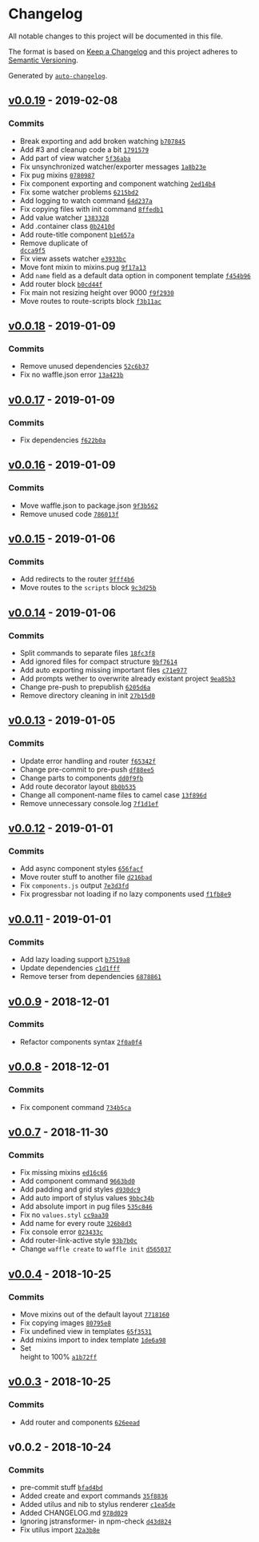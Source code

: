 # Changelog

All notable changes to this project will be documented in this file.

The format is based on [Keep a Changelog](http://keepachangelog.com/en/1.0.0/)
and this project adheres to [Semantic Versioning](http://semver.org/spec/v2.0.0.html).

Generated by [`auto-changelog`](https://github.com/CookPete/auto-changelog).

## [v0.0.19](https://github.com/wvffle/static-waffle/compare/v0.0.18...v0.0.19) - 2019-02-08

### Commits

- Break exporting and add broken watching [`b707845`](https://github.com/wvffle/static-waffle/commit/b7078457fe1dd88b4c81d051b9ba3c5cf1c574b2)
- Add #3 and cleanup code a bit [`1791579`](https://github.com/wvffle/static-waffle/commit/1791579862034d7e3f881b7c59940e6b75f79372)
- Add part of view watcher [`5f36aba`](https://github.com/wvffle/static-waffle/commit/5f36abaf8424e4b43347f4d81a390ab0bf96c447)
- Fix unsynchronized watcher/exporter messages [`1a8b23e`](https://github.com/wvffle/static-waffle/commit/1a8b23effb8bfaa270d4abcbe425ee9a7c040583)
- Fix pug mixins [`0780987`](https://github.com/wvffle/static-waffle/commit/07809873bff7f01b2707649c802a3f2c38b22e28)
- Fix component exporting and component watching [`2ed14b4`](https://github.com/wvffle/static-waffle/commit/2ed14b4dc20f73f7979675da766923ee39d632b2)
- Fix some watcher problems [`6215bd2`](https://github.com/wvffle/static-waffle/commit/6215bd265a81ca9bed5a5d2ca1942580e233a3ef)
- Add logging to watch command [`64d237a`](https://github.com/wvffle/static-waffle/commit/64d237a35eb61211c5d0dda2c704c909f64afe21)
- Fix copying files with init command [`8ffedb1`](https://github.com/wvffle/static-waffle/commit/8ffedb11bab1d94ff199fcaf7ee004429ad0a0c4)
- Add value watcher [`1383328`](https://github.com/wvffle/static-waffle/commit/13833283c12e178ae3a485c2f1a90d8e6db70393)
- Add .container class [`0b2410d`](https://github.com/wvffle/static-waffle/commit/0b2410d5a6ea195860e0c3fe11a75d5cefba8710)
- Add route-title component [`b1e657a`](https://github.com/wvffle/static-waffle/commit/b1e657ad6d44c0b3500ec0e303c11fe6ad2943e6)
- Remove duplicate of <main> [`dcca9f5`](https://github.com/wvffle/static-waffle/commit/dcca9f52dd8ab684e2e60f96632faef0a6258da4)
- Fix view assets watcher [`e3933bc`](https://github.com/wvffle/static-waffle/commit/e3933bcaa32f57fd9a30d98cdde22550d1cea1c9)
- Move font mixin to mixins.pug [`9f17a13`](https://github.com/wvffle/static-waffle/commit/9f17a130e73de4047552b789909973a6b8cac80a)
- Add `name` field as a default data option in component template [`f454b96`](https://github.com/wvffle/static-waffle/commit/f454b968237024982cb7398c3c76291a8080fc72)
- Add router block [`b0cd44f`](https://github.com/wvffle/static-waffle/commit/b0cd44f0b259808f825140d0c96a8726542938fd)
- Fix main not resizing height over 9000 [`f9f2930`](https://github.com/wvffle/static-waffle/commit/f9f293087bd6eb5d5251b0a89592d84cc04e93d7)
- Move routes to route-scripts block [`f3b11ac`](https://github.com/wvffle/static-waffle/commit/f3b11acbc2b8936b92415adf2daede08163f18bf)

## [v0.0.18](https://github.com/wvffle/static-waffle/compare/v0.0.17...v0.0.18) - 2019-01-09

### Commits

- Remove unused dependencies [`52c6b37`](https://github.com/wvffle/static-waffle/commit/52c6b379cfa1b45cb31265636f61070e415da08a)
- Fix no waffle.json error [`13a423b`](https://github.com/wvffle/static-waffle/commit/13a423bb3156cb64cbe46aa3dc716c3a24b509d7)

## [v0.0.17](https://github.com/wvffle/static-waffle/compare/v0.0.16...v0.0.17) - 2019-01-09

### Commits

- Fix dependencies [`f622b0a`](https://github.com/wvffle/static-waffle/commit/f622b0aa140ba2f11dc12b1bed961a79233fd891)

## [v0.0.16](https://github.com/wvffle/static-waffle/compare/v0.0.15...v0.0.16) - 2019-01-09

### Commits

- Move waffle.json to package.json [`9f3b562`](https://github.com/wvffle/static-waffle/commit/9f3b562287efdca9e290b5e5a59d7ba2bcf6df5e)
- Remove unused code [`786013f`](https://github.com/wvffle/static-waffle/commit/786013f38a860be83c09e60e42d40bc1db06ae6f)

## [v0.0.15](https://github.com/wvffle/static-waffle/compare/v0.0.14...v0.0.15) - 2019-01-06

### Commits

- Add redirects to the router [`9fff4b6`](https://github.com/wvffle/static-waffle/commit/9fff4b61bd8f847dab67adf0bffee6809d89e5b3)
- Move routes to the `scripts` block [`9c3d25b`](https://github.com/wvffle/static-waffle/commit/9c3d25b7286f841eef877dcb8e7840b7688cee29)

## [v0.0.14](https://github.com/wvffle/static-waffle/compare/v0.0.13...v0.0.14) - 2019-01-06

### Commits

- Split commands to separate files [`18fc3f8`](https://github.com/wvffle/static-waffle/commit/18fc3f84341addbaf32f31bae2216023a0fa37bf)
- Add ignored files for compact structure [`9bf7614`](https://github.com/wvffle/static-waffle/commit/9bf7614f6c891aec2145c3734912bf9935726bc3)
- Add auto exporting missing important files [`c71e977`](https://github.com/wvffle/static-waffle/commit/c71e9774aa2384bcba04c39a2791b1fcd3b05822)
- Add prompts wether to overwrite already existant project [`9ea85b3`](https://github.com/wvffle/static-waffle/commit/9ea85b3529de43ad0869abfe49ac8edaee1f52e2)
- Change pre-push to prepublish [`6205d6a`](https://github.com/wvffle/static-waffle/commit/6205d6a687b5b7aa515328cdc3798e82df0efc0f)
- Remove directory cleaning in init [`27b15d0`](https://github.com/wvffle/static-waffle/commit/27b15d05ffb8fb8c0f75203aa1103eaeb9c34085)

## [v0.0.13](https://github.com/wvffle/static-waffle/compare/v0.0.12...v0.0.13) - 2019-01-05

### Commits

- Update error handling and router [`f65342f`](https://github.com/wvffle/static-waffle/commit/f65342fb7d2810ec84d2d1e58c615a72c0c5779f)
- Change pre-commit to pre-push [`df88ee5`](https://github.com/wvffle/static-waffle/commit/df88ee5e068b6535049e845703b0ce41217ea521)
- Change parts to components [`dd0f9fb`](https://github.com/wvffle/static-waffle/commit/dd0f9fbfedb46a2cbd014224d47b9185981630cf)
- Add route decorator layout [`8b0b535`](https://github.com/wvffle/static-waffle/commit/8b0b5359168b231c9eb86d3d1b06f1d311947782)
- Change all component-name files to camel case [`13f896d`](https://github.com/wvffle/static-waffle/commit/13f896df0f9a46fbe5c9d97f8853577c2b5cd7c3)
- Remove unnecessary console.log [`7f1d1ef`](https://github.com/wvffle/static-waffle/commit/7f1d1ef6f8411288a6f5deeb421f02ff4c21dd59)

## [v0.0.12](https://github.com/wvffle/static-waffle/compare/v0.0.11...v0.0.12) - 2019-01-01

### Commits

- Add async component styles [`656facf`](https://github.com/wvffle/static-waffle/commit/656facf1dce5280cd0605df2e20478a57fa4b4fa)
- Move router stuff to another file [`d216bad`](https://github.com/wvffle/static-waffle/commit/d216bad78eb81527158fcf823c6def095942d111)
- Fix `components.js` output [`7e3d3fd`](https://github.com/wvffle/static-waffle/commit/7e3d3fdbecf1679cd2da62d60ab50d4b9e966923)
- Fix progressbar not loading if no lazy components used [`f1fb8e9`](https://github.com/wvffle/static-waffle/commit/f1fb8e9811cce49fb6c48ddf0edf927c0bda62ad)

## [v0.0.11](https://github.com/wvffle/static-waffle/compare/v0.0.9...v0.0.11) - 2019-01-01

### Commits

- Add lazy loading support [`b7519a8`](https://github.com/wvffle/static-waffle/commit/b7519a82c3d7d75dcc638939a8bc3d2ead3ced28)
- Update dependencies [`c1d1fff`](https://github.com/wvffle/static-waffle/commit/c1d1fff98aa9d064dadb5915349daeef0b821e8c)
- Remove terser from dependencies [`6878861`](https://github.com/wvffle/static-waffle/commit/687886105f197df63379dd1bd0e65b0c43256ee4)

## [v0.0.9](https://github.com/wvffle/static-waffle/compare/v0.0.8...v0.0.9) - 2018-12-01

### Commits

- Refactor components syntax [`2f0a0f4`](https://github.com/wvffle/static-waffle/commit/2f0a0f4b819dd3309f61558e29e9023a5b1d3f5b)

## [v0.0.8](https://github.com/wvffle/static-waffle/compare/v0.0.7...v0.0.8) - 2018-12-01

### Commits

- Fix component command [`734b5ca`](https://github.com/wvffle/static-waffle/commit/734b5caa89134e5380b430015180d1844b9bb0af)

## [v0.0.7](https://github.com/wvffle/static-waffle/compare/v0.0.4...v0.0.7) - 2018-11-30

### Commits

- Fix missing mixins [`ed16c66`](https://github.com/wvffle/static-waffle/commit/ed16c66c44192eb84dd79ed22c72cd2ffd4c2b91)
- Add component command [`9663bd0`](https://github.com/wvffle/static-waffle/commit/9663bd0f4a91c78314bcfaa575290c4249de4845)
- Add padding and grid styles [`d930dc9`](https://github.com/wvffle/static-waffle/commit/d930dc9447ba13b6c573219e3508dd41a90608a6)
- Add auto import of stylus values [`9bbc34b`](https://github.com/wvffle/static-waffle/commit/9bbc34b4b1fbd5f48cb6cd400c795aea79ff7e7b)
- Add absolute import in pug files [`535c846`](https://github.com/wvffle/static-waffle/commit/535c84668a13a5a7e73f8e2d820bfc173383dfd9)
- Fix no `values.styl` [`cc9aa30`](https://github.com/wvffle/static-waffle/commit/cc9aa30f4f11be1021f74f155b24a53664bf113c)
- Add name for every route [`326b8d3`](https://github.com/wvffle/static-waffle/commit/326b8d39e25f9fb704e2d8da26fc4b23b4b09deb)
- Fix console error [`023433c`](https://github.com/wvffle/static-waffle/commit/023433cef0c9d3a1e815f029236d6412aa11f3f7)
- Add router-link-active style [`93b7b0c`](https://github.com/wvffle/static-waffle/commit/93b7b0c39ebe1a2499adee96827ef01fb8f8d2d3)
- Change `waffle create` to `waffle init` [`d565037`](https://github.com/wvffle/static-waffle/commit/d5650373611ea2b7cf59421ef34e4d07e6c60315)

## [v0.0.4](https://github.com/wvffle/static-waffle/compare/v0.0.3...v0.0.4) - 2018-10-25

### Commits

- Move mixins out of the default layout [`7718160`](https://github.com/wvffle/static-waffle/commit/7718160a2cb02c73f2d85557d562d9d1ce35a26c)
- Fix copying images [`80795e8`](https://github.com/wvffle/static-waffle/commit/80795e8d37eafab37ba9d23266c9f77578aa7216)
- Fix undefined view in templates [`65f3531`](https://github.com/wvffle/static-waffle/commit/65f3531d80d60847ddaeee6983de9fedc07b5d1a)
- Add mixins import to index template [`1de6a98`](https://github.com/wvffle/static-waffle/commit/1de6a984497bb3e4597610fa631f643a40915646)
- Set <main> height to 100% [`a1b72ff`](https://github.com/wvffle/static-waffle/commit/a1b72ff4b64d8d1d0740834142d25039070871c5)

## [v0.0.3](https://github.com/wvffle/static-waffle/compare/v0.0.2...v0.0.3) - 2018-10-25

### Commits

- Add router and components [`626eead`](https://github.com/wvffle/static-waffle/commit/626eead234060f4fb5e5a386380680c584a28e43)

## v0.0.2 - 2018-10-24

### Commits

- pre-commit stuff [`bfad4bd`](https://github.com/wvffle/static-waffle/commit/bfad4bdbb1f18c4243802d9b51fa3d2abac2d4b7)
- Added create and export commands [`35f8836`](https://github.com/wvffle/static-waffle/commit/35f88360fa3e834b23b8e850deb7181a37da8637)
- Added utilus and nib to stylus renderer [`c1ea5de`](https://github.com/wvffle/static-waffle/commit/c1ea5def78fb3c6eabdd662cef334be08abfe8b5)
- Added CHANGELOG.md [`978d029`](https://github.com/wvffle/static-waffle/commit/978d0290bcf5f5a7bfbb5d6bdb2043d88a7a22ab)
- Ignoring jstransformer- in npm-check [`d43d824`](https://github.com/wvffle/static-waffle/commit/d43d82435c6dd5af0216d04bc15bbdcf6b9ff080)
- Fix utilus import [`32a3b8e`](https://github.com/wvffle/static-waffle/commit/32a3b8eef06b8343554f464f48fa99a15bf52128)

